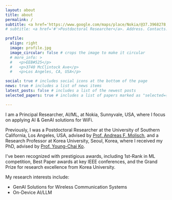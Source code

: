 ```yaml
---
layout: about
title: about
permalink: /
subtitle: <a href='https://www.google.com/maps/place/Nokia/@37.3968278,-122.0325768,17z/data=!4m6!3m5!1s0x808e2e0c98722599:0x3503debcdd4e5e78!8m2!3d37.396979!4d-122.0301268!16s%2Fg%2F11clh0cxvj?hl=en&entry=ttu&g_ep=EgoyMDI0MDkxNi4wIKXMDSoASAFQAw%3D%3D'>Sunnyvale, California, USA</a>
# subtitle: <a href='#'>Postdoctoral Researcher</a>. Address. Contacts. Moto. Etc.

profile:
  align: right
  image: profile.jpg
  image_circular: false # crops the image to make it circular
  # more_info: >
  #   <p>EEB#525</p>
  #   <p>3740 McClintock Ave</p>
  #   <p>Los Angeles, CA, USA</p>

social: true # includes social icons at the bottom of the page
news: true # includes a list of news items
latest_posts: false # includes a list of the newest posts
selected_papers: true # includes a list of papers marked as "selected={true}"

---
```

I am a Principal Researcher, AI/ML, at Nokia, Sunnyvale, USA, where I focus on applying AI & GenAI solutions for WiFi.

Previously, I was a Postdoctoral Researcher at the University of Southern California, Los Angeles, USA, advised by [Prof. Andreas F. Molisch](https://scholar.google.com/citations?user=W0wwrucAAAAJ&hl=ko), and a Research Professor at Korea University, Seoul, Korea, where I received my PhD, advised by [Prof. Young-Chai Ko](https://scholar.google.com/citations?user=wKqPXIEAAAAJ&hl=ko). 

I've been recognized with prestigious awards, including 1st-Rank in ML competition, Best Paper awards at key IEEE conferences, and the Grand Prize for research excellence from Korea University.

My research interests include: 
- GenAI Solutions for Wireless Communication Systems 
- On-Device AI/LLM


<!-- 
Revised at September 20th, 2024

I am Postdoctoral Researcher at the University of Southern California, Los Angeles, USA, advised by [Prof. Andreas F. Molisch](https://scholar.google.com/citations?user=W0wwrucAAAAJ&hl=ko). 

Previously, I was a Research Professor at Korea University, Seoul, Korea, where I received my PhD, advised by [Prof. Young-Chai Ko](https://scholar.google.com/citations?user=wKqPXIEAAAAJ&hl=ko). 

I've been recognized with prestigious awards, including 1st-Rank in ML competition, Best Paper awards at key IEEE conferences, and the Grand Prize for research excellence from Korea University.

My research interests include: 
- Gen AI Solutions for Wireless Comm Systems 
- On-Device AI/LLM 
-->
